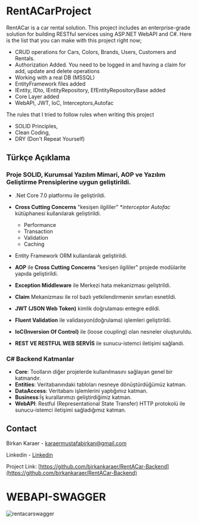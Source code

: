 # RentACarProject
RentACar is a car rental solution. This project includes an enterprise-grade solution for building RESTful services using ASP.NET WebAPI and C#.
Here is the list that you can make with this project right now;

  - CRUD operations for Cars, Colors, Brands, Users, Customers and Rentals.
  - Authorization Added. You need to be logged in and having a claim for add, update and delete operations
  - Working with a real DB (MSSQL)
  - EntityFramework files added
  - IEntity, IDto, IEntityRepository, EfEntityRepositoryBase added
  - Core Layer added 
  - WebAPI, JWT, IoC, Interceptors,Autofac

The rules that I tried to follow rules when writing this project
  - SOLID Principles,
  - Clean Coding, 
  - DRY (Don't Repeat Yourself)

## Türkçe Açıklama

 ### Proje SOLID, Kurumsal Yazılım Mimari, AOP ve Yazılım Geliştirme Prensiplerine uygun geliştirildi.
 
* .Net Core 7.0 platformu ile geliştirildi.
* **Cross Cutting Concerns** "kesişen ilgililer" **interceptor *Autofac** kütüphanesi kullanılarak geliştirildi.
  * Performance   
  * Transaction
  * Validation
  * Caching

* Entity Framework ORM kullanılarak geliştirildi.
* **AOP** ile **Cross Cutting Concerns** "kesişen ilgililer" projede modülarite yapıda geliştirildi. 
* **Exception Middleware** ile Merkezi hata mekanizması geliştrildi.
* **Claim** Mekanizması ile rol bazlı yetkilendirmenin sınırları esnetildi.
* **JWT (JSON Web Token)** kimlik doğrulaması entegre edildi.
* **Fluent Validation** ile validasyon(doğrulama) işlemleri geliştirildi.
* **IoC(Inversion Of Control)** ile (loose coupling) olan nesneler oluşturuldu.
* **REST VE RESTFUL WEB SERVİS** ile sunucu-istemci iletişimi sağlandı.

### C# Backend Katmanlar

* **Core**: Toolların diğer projelerde kullanılmasını sağlayan genel bir katmandır. 
* **Entities**: Veritabanındaki tabloları nesneye dönüştürdüğümüz katman.
* **DataAccess**: Veritabanı işlemlerini yaptığımız katman.
* **Business**:İş kurallarımızı geliştirdiğimiz katman.
* **WebAPI**: Restful (Representational State Transfer) HTTP protokolü ile sunucu-istemci iletişimi sağladığımız katman. 




## Contact

Birkan Karaer - karaermustafabirkan@gmail.com

Linkedin - [Linkedin](https://www.linkedin.com/in/mustafabirkankaraer/)

Project Link: [https://github.com/birkankaraer/RentACar-Backend](https://github.com/birkankaraer/RentACar-Backend)

# WEBAPI-SWAGGER
![rentacarswagger](https://github.com/birkankaraer/RentACar-Frontend/assets/139279313/d8af30c9-b565-4553-b56b-bab3279d70eb)

